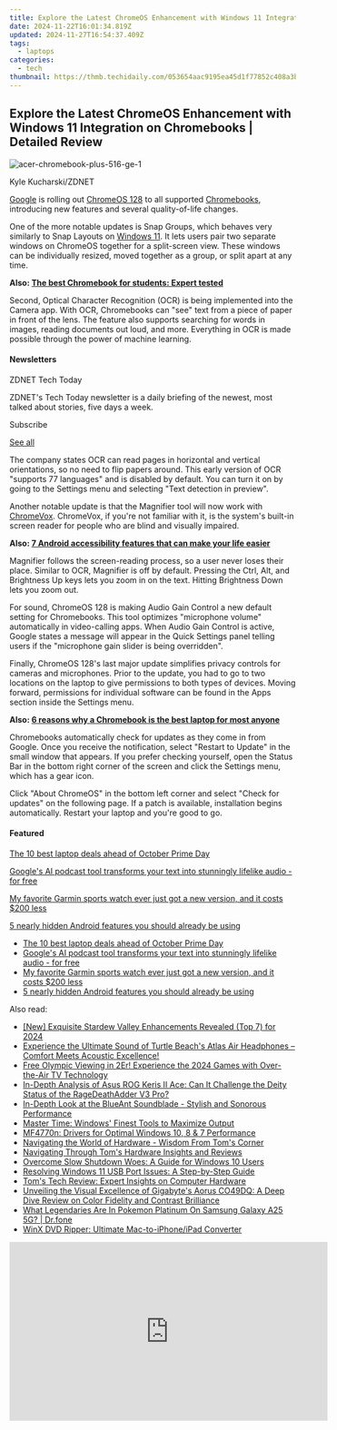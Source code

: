 ```yaml
---
title: Explore the Latest ChromeOS Enhancement with Windows 11 Integration on Chromebooks | Detailed Review
date: 2024-11-22T16:01:34.819Z
updated: 2024-11-27T16:54:37.409Z
tags:
  - laptops
categories:
  - tech
thumbnail: https://thmb.techidaily.com/053654aac9195ea45d1f77852c408a3b2770cc6c802ff6728e9e3d8c452deddb.jpg
---
```


## Explore the Latest ChromeOS Enhancement with Windows 11 Integration on Chromebooks | Detailed Review

![acer-chromebook-plus-516-ge-1](https://www.zdnet.com/a/img/resize/86a23593de4de5b3ebf6f80ebdce483f3aa4d982/2024/05/26/334550a8-6f1b-4735-8a38-38704febacf0/acer-chromebook-plus-516-ge-1.jpg?auto=webp&width=1280)

Kyle Kucharski/ZDNET

[Google](https://www.zdnet.com/topic/google/) is rolling out [ChromeOS 128](https://support.google.com/chromebook/thread/294872789/introducing-chromeos-m128-to-the-stable-channel) to all supported [Chromebooks](https://www.zdnet.com/article/best-chromebook-for-students/), introducing new features and several quality-of-life changes. 

One of the more notable updates is Snap Groups, which behaves very similarly to Snap Layouts on [Windows 11](https://www.zdnet.com/topic/windows-11/). It lets users pair two separate windows on ChromeOS together for a split-screen view. These windows can be individually resized, moved together as a group, or split apart at any time.

**Also: [The best Chromebook for students: Expert tested](https://www.zdnet.com/article/best-chromebook-for-students/)**

Second, Optical Character Recognition (OCR) is being implemented into the Camera app. With OCR, Chromebooks can "see" text from a piece of paper in front of the lens. The feature also supports searching for words in images, reading documents out loud, and more. Everything in OCR is made possible through the power of machine learning. 

#### Newsletters

ZDNET Tech Today

ZDNET's Tech Today newsletter is a daily briefing of the newest, most talked about stories, five days a week.

 Subscribe

[See all](https://www.zdnet.com/newsletters/)

The company states OCR can read pages in horizontal and vertical orientations, so no need to flip papers around. This early version of OCR "supports 77 languages" and is disabled by default. You can turn it on by going to the Settings menu and selecting "Text detection in preview". 

Another notable update is that the Magnifier tool will now work with [ChromeVox](https://support.google.com/chromebook/answer/7031755?hl=en). ChromeVox, if you're not familiar with it, is the system's built-in screen reader for people who are blind and visually impaired. 

**Also: [7 Android accessibility features that can make your life easier](https://www.zdnet.com/article/7-android-accessibility-features-that-can-make-your-life-easier/)**

Magnifier follows the screen-reading process, so a user never loses their place. Similar to OCR, Magnifier is off by default. Pressing the Ctrl, Alt, and Brightness Up keys lets you zoom in on the text. Hitting Brightness Down lets you zoom out.

For sound, ChromeOS 128 is making Audio Gain Control a new default setting for Chromebooks. This tool optimizes "microphone volume" automatically in video-calling apps. When Audio Gain Control is active, Google states a message will appear in the Quick Settings panel telling users if the "microphone gain slider is being overridden". 

Finally, ChromeOS 128's last major update simplifies privacy controls for cameras and microphones. Prior to the update, you had to go to two locations on the laptop to give permissions to both types of devices. Moving forward, permissions for individual software can be found in the Apps section inside the Settings menu.

**Also: [6 reasons why a Chromebook is the best laptop for most anyone](https://www.zdnet.com/article/6-reasons-why-a-chromebook-is-the-best-laptop-for-most-anyone/)**

Chromebooks automatically check for updates as they come in from Google. Once you receive the notification, select "Restart to Update" in the small window that appears. If you prefer checking yourself, open the Status Bar in the bottom right corner of the screen and click the Settings menu, which has a gear icon.

Click "About ChromeOS" in the bottom left corner and select "Check for updates" on the following page. If a patch is available, installation begins automatically. Restart your laptop and you're good to go.

#### Featured

[The 10 best laptop deals ahead of October Prime Day](https://www.zdnet.com/article/best-early-prime-day-laptop-deals-2024/ "The 10 best laptop deals ahead of October Prime Day")

[Google's AI podcast tool transforms your text into stunningly lifelike audio - for free](https://www.zdnet.com/article/googles-ai-podcast-tool-transforms-your-text-into-stunningly-lifelike-audio-for-free/ "Google's AI podcast tool transforms your text into stunningly lifelike audio - for free")

[My favorite Garmin sports watch ever just got a new version, and it costs $200 less](https://www.zdnet.com/article/my-favorite-garmin-sports-watch-ever-just-got-a-new-version-and-it-costs-200-less/ "My favorite Garmin sports watch ever just got a new version, and it costs $200 less")

[5 nearly hidden Android features you should already be using](https://www.zdnet.com/article/5-nearly-hidden-android-features-you-should-already-be-using/ "5 nearly hidden Android features you should already be using")

* [The 10 best laptop deals ahead of October Prime Day](https://www.zdnet.com/article/best-early-prime-day-laptop-deals-2024/ "The 10 best laptop deals ahead of October Prime Day")
* [Google's AI podcast tool transforms your text into stunningly lifelike audio - for free](https://www.zdnet.com/article/googles-ai-podcast-tool-transforms-your-text-into-stunningly-lifelike-audio-for-free/ "Google's AI podcast tool transforms your text into stunningly lifelike audio - for free")
* [My favorite Garmin sports watch ever just got a new version, and it costs $200 less](https://www.zdnet.com/article/my-favorite-garmin-sports-watch-ever-just-got-a-new-version-and-it-costs-200-less/ "My favorite Garmin sports watch ever just got a new version, and it costs $200 less")
* [5 nearly hidden Android features you should already be using](https://www.zdnet.com/article/5-nearly-hidden-android-features-you-should-already-be-using/ "5 nearly hidden Android features you should already be using")

<ins class="adsbygoogle"
     style="display:block"
     data-ad-format="autorelaxed"
     data-ad-client="ca-pub-7571918770474297"
     data-ad-slot="1223367746"></ins>

<ins class="adsbygoogle"
     style="display:block"
     data-ad-client="ca-pub-7571918770474297"
     data-ad-slot="8358498916"
     data-ad-format="auto"
     data-full-width-responsive="true"></ins>

<span class="atpl-alsoreadstyle">Also read:</span>
<div><ul>
<li><a href="https://remote-screen-capture.techidaily.com/new-exquisite-stardew-valley-enhancements-revealed-top-7-for-2024/"><u>[New] Exquisite Stardew Valley Enhancements Revealed (Top 7) for 2024</u></a></li>
<li><a href="https://hardware-reviews.techidaily.com/1723341724260-experience-the-ultimate-sound-of-turtle-beachs-atlas-air-headphones-comfort-meets-acoustic-excellence/"><u>Experience the Ultimate Sound of Turtle Beach's Atlas Air Headphones – Comfort Meets Acoustic Excellence!</u></a></li>
<li><a href="https://buynow-reviews.techidaily.com/free-olympic-viewing-in-2er-experience-the-2024-games-with-over-the-air-tv-technology/"><u>Free Olympic Viewing in 2Er! Experience the 2024 Games with Over-the-Air TV Technology</u></a></li>
<li><a href="https://hardware-reviews.techidaily.com/in-depth-analysis-of-asus-rog-keris-ii-ace-can-it-challenge-the-deity-status-of-the-ragedeathadder-v3-pro/"><u>In-Depth Analysis of Asus ROG Keris II Ace: Can It Challenge the Deity Status of the RageDeathAdder V3 Pro?</u></a></li>
<li><a href="https://hardware-reviews.techidaily.com/in-depth-look-at-the-blueant-soundblade-stylish-and-sonorous-performance/"><u>In-Depth Look at the BlueAnt Soundblade - Stylish and Sonorous Performance</u></a></li>
<li><a href="https://win11.techidaily.com/master-time-windows-finest-tools-to-maximize-output/"><u>Master Time: Windows' Finest Tools to Maximize Output</u></a></li>
<li><a href="https://driver-install.techidaily.com/mf4770n-drivers-for-optimal-windows-10-8-and-7-performance/"><u>MF4770n: Drivers for Optimal Windows 10, 8 & 7 Performance</u></a></li>
<li><a href="https://hardware-reviews.techidaily.com/navigating-the-world-of-hardware-wisdom-from-toms-corner/"><u>Navigating the World of Hardware - Wisdom From Tom's Corner</u></a></li>
<li><a href="https://hardware-updates.techidaily.com/navigating-through-toms-hardware-insights-and-reviews/"><u>Navigating Through Tom's Hardware Insights and Reviews</u></a></li>
<li><a href="https://common-error.techidaily.com/overcome-slow-shutdown-woes-a-guide-for-windows-10-users/"><u>Overcome Slow Shutdown Woes: A Guide for Windows 10 Users</u></a></li>
<li><a href="https://common-error.techidaily.com/resolving-windows-11-usb-port-issues-a-step-by-step-guide/"><u>Resolving Windows 11 USB Port Issues: A Step-by-Step Guide</u></a></li>
<li><a href="https://hardware-reviews.techidaily.com/toms-tech-review-expert-insights-on-computer-hardware/"><u>Tom's Tech Review: Expert Insights on Computer Hardware</u></a></li>
<li><a href="https://hardware-reviews.techidaily.com/unveiling-the-visual-excellence-of-gigabytes-aorus-co49dq-a-deep-dive-review-on-color-fidelity-and-contrast-brilliance/"><u>Unveiling the Visual Excellence of Gigabyte's Aorus CO49DQ: A Deep Dive Review on Color Fidelity and Contrast Brilliance</u></a></li>
<li><a href="https://change-location.techidaily.com/what-legendaries-are-in-pokemon-platinum-on-samsung-galaxy-a25-5g-drfone-by-drfone-virtual-android/"><u>What Legendaries Are In Pokemon Platinum On Samsung Galaxy A25 5G? | Dr.fone</u></a></li>
<li><a href="https://tech-revival.techidaily.com/winx-dvd-ripper-ultimate-mac-to-iphoneipad-converter/"><u>WinX DVD Ripper: Ultimate Mac-to-iPhone/iPad Converter</u></a></li>
</ul></div>

<!-- affiliate ads begin -->
<iframe width="560" height="315" src="https://www.youtube.com/embed/H2cXnI9oOvM?si=3nz2sBB124ln-83T&autoplay=1" title="YouTube video player" frameborder="0" allow="accelerometer; autoplay; clipboard-write; encrypted-media; gyroscope; picture-in-picture; web-share" referrerpolicy="strict-origin-when-cross-origin" allowfullscreen></iframe>
<!-- affiliate ads end -->

